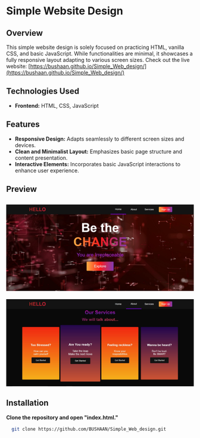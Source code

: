 # Simple Website Design

## Overview

This simple website design is solely focused on practicing HTML, vanilla CSS, and basic JavaScript. While functionalities are minimal, it showcases a fully responsive layout adapting to various screen sizes.
Check out the live website: [https://bushaan.github.io/Simple_Web_design/](https://bushaan.github.io/Simple_Web_design/)
## Technologies Used

- **Frontend:** HTML, CSS, JavaScript

## Features

- **Responsive Design:** Adapts seamlessly to different screen sizes and devices.
- **Clean and Minimalist Layout:** Emphasizes basic page structure and content presentation.
- **Interactive Elements:** Incorporates basic JavaScript interactions to enhance user experience.
  
## Preview

![Alt text](images/preview_1.jpg?raw=true "Preview_1")
---
![Alt text](images/preview_2.jpg?raw=true "Preview_2")

## Installation
**Clone the repository and open "index.html."**
  ```bash
    git clone https://github.com/BUSHAAN/Simple_Web_design.git
  ```

